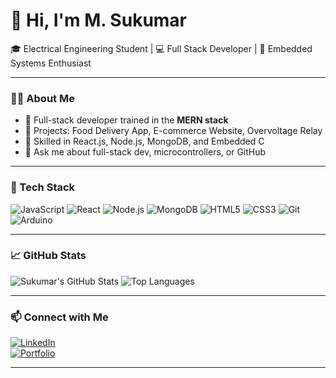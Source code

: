 # 👋 Hi, I'm M. Sukumar

🎓 Electrical Engineering Student | 💻 Full Stack Developer | 🔌 Embedded Systems Enthusiast

---

### 🧑‍💻 About Me

- 💼 Full-stack developer trained in the **MERN stack**
- 🚀 Projects: Food Delivery App, E-commerce Website, Overvoltage Relay
- 🔧 Skilled in React.js, Node.js, MongoDB, and Embedded C
- 💬 Ask me about full-stack dev, microcontrollers, or GitHub

---

### 🚀 Tech Stack

![JavaScript](https://img.shields.io/badge/-JavaScript-F7DF1E?style=flat&logo=javascript)
![React](https://img.shields.io/badge/-React-61DAFB?style=flat&logo=react)
![Node.js](https://img.shields.io/badge/-Node.js-339933?style=flat&logo=node.js)
![MongoDB](https://img.shields.io/badge/-MongoDB-47A248?style=flat&logo=mongodb)
![HTML5](https://img.shields.io/badge/-HTML5-E34F26?style=flat&logo=html5)
![CSS3](https://img.shields.io/badge/-CSS3-1572B6?style=flat&logo=css3)
![Git](https://img.shields.io/badge/-Git-F05032?style=flat&logo=git)
![Arduino](https://img.shields.io/badge/-Arduino-00979D?style=flat&logo=arduino)

---

### 📈 GitHub Stats

![Sukumar's GitHub Stats](https://github-readme-stats.vercel.app/api?username=msukumar&show_icons=true&theme=github_dark)
![Top Languages](https://github-readme-stats.vercel.app/api/top-langs/?username=msukumar&layout=compact&theme=github_dark)

---

### 📫 Connect with Me

[![LinkedIn](https://img.shields.io/badge/-LinkedIn-0077B5?style=flat&logo=linkedin)](https://linkedin.com/in/your-link)  
[![Portfolio](https://img.shields.io/badge/-Portfolio-000?style=flat&logo=vercel)](https://yourportfolio.com)

---
